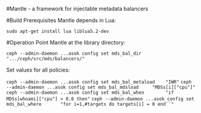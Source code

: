 #Mantle - a framework for injectable metadata balancers

#Build Prerequisites
Mantle depends in Lua:

`sudo apt-get install lua liblua5.2-dev`

#Operation
Point Mantle at the library directory:

`ceph --admin-daemon ...asok config set mds_bal_dir ".../ceph/src/mds/balancers/"`

Set values for all policies:

`ceph --admin-daemon ...asok config set mds_bal_metaload    "IWR"`
`ceph --admin-daemon ...asok config set mds_bal_mdsload     "MDSs[i]["cpu"]"`
`ceph --admin-daemon ...asok config set mds_bal_when        "if MDSs[whoami]["cpu"] > 0.8 then"`
`ceph --admin-daemon ...asok config set mds_bal_where       "for i=1,#targets do targets[i] = 0 end``"`




